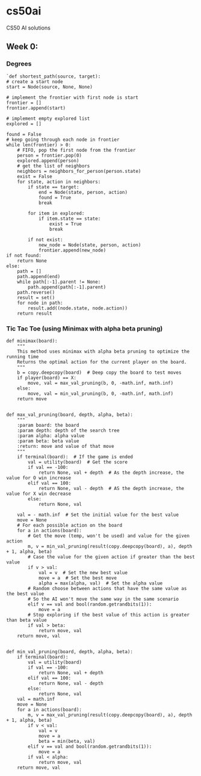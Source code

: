 # cs50ai
CS50 AI solutions

## Week 0:
### Degrees
    `def shortest_path(source, target):
    # create a start node
    start = Node(source, None, None)

    # implement the frontier with first node is start
    frontier = []
    frontier.append(start)

    # implement empty explored list
    explored = []

    found = False
    # keep going through each node in frontier
    while len(frontier) > 0:
        # FIFO, pop the first node from the frontier
        person = frontier.pop(0)
        explored.append(person)
        # get the list of neighbors
        neighbors = neighbors_for_person(person.state)
        exist = False
        for state, action in neighbors:
            if state == target:
                end = Node(state, person, action)
                found = True
                break
            
            for item in explored:
                if item.state == state:
                    exist = True
                    break
            
            if not exist:
                new_node = Node(state, person, action)
                frontier.append(new_node)
    if not found:
        return None
    else:
        path = []
        path.append(end)
        while path[:-1].parent != None:
            path.append(path[:-1].parent)
        path.reverse()
        result = set()
        for node in path:
            result.add((node.state, node.action))
        return result

### Tic Tac Toe (using Minimax with alpha beta pruning)
    def minimax(board):
        """
        This method uses minimax with alpha beta pruning to optimize the running time
        Returns the optimal action for the current player on the board.
        """
        b = copy.deepcopy(board)  # Deep copy the board to test moves
        if player(board) == X:
            move, val = max_val_pruning(b, 0, -math.inf, math.inf)
        else:
            move, val = min_val_pruning(b, 0, -math.inf, math.inf)
        return move


    def max_val_pruning(board, depth, alpha, beta):
        """
        :param board: the board
        :param depth: depth of the search tree
        :param alpha: alpha value
        :param beta: beta value
        :return: move and value of that move
        """
        if terminal(board):  # If the game is ended
            val = utility(board)  # Get the score
            if val == -100:
                return None, val + depth  # As the depth increase, the value for O win increase
            elif val == 100:
                return None, val - depth  # AS the depth increase, the value for X win decrease
            else:
                return None, val
    
        val = - math.inf  # Set the initial value for the best value
        move = None
        # For each possible action on the board
        for a in actions(board):
            # Get the move (temp, won't be used) and value for the given action
            m, v = min_val_pruning(result(copy.deepcopy(board), a), depth + 1, alpha, beta)
            # Case the value for the given action if greater than the best value
            if v > val:
                val = v  # Set the new best value
                move = a  # Set the best move
                alpha = max(alpha, val)  # Set the alpha value
            # Random choose between actions that have the same value as the best value
            # So the AI won't move the same way in the same scenario
            elif v == val and bool(random.getrandbits(1)):
                move = a
            # Stop exploring if the best value of this action is greater than beta value
            if val > beta:
                return move, val
        return move, val


    def min_val_pruning(board, depth, alpha, beta):
        if terminal(board):
            val = utility(board)
            if val == -100:
                return None, val + depth
            elif val == 100:
                return None, val - depth
            else:
                return None, val
        val = math.inf
        move = None
        for a in actions(board):
            m, v = max_val_pruning(result(copy.deepcopy(board), a), depth + 1, alpha, beta)
            if v < val:
                val = v
                move = a
                beta = min(beta, val)
            elif v == val and bool(random.getrandbits(1)):
                move = a
            if val < alpha:
                return move, val
        return move, val